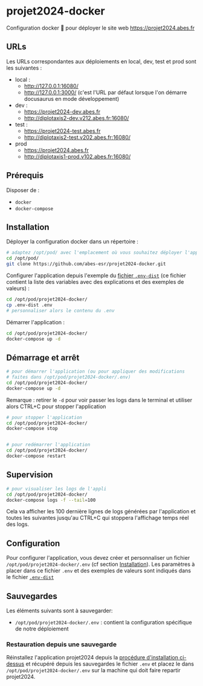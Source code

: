 # projet2024-docker

Configuration docker 🐳 pour déployer le site web https://projet2024.abes.fr

## URLs

Les URLs correspondantes aux déploiements en local, dev, test et prod sont les suivantes :

- local :
  - http://127.0.0.1:16080/
  - http://127.0.0.1:3000/ (c'est l'URL par défaut lorsque l'on démarre docusaurus en mode développement)
- dev :
  - https://projet2024-dev.abes.fr
  - http://diplotaxis2-dev.v212.abes.fr:16080/
- test :
  - https://projet2024-test.abes.fr
  - http://diplotaxis2-test.v202.abes.fr:16080/
- prod
  - https://projet2024.abes.fr
  - http://diplotaxis1-prod.v102.abes.fr:16080/

## Prérequis

Disposer de :
- ``docker``
- ``docker-compose``

## Installation

Déployer la configuration docker dans un répertoire :
```bash
# adaptez /opt/pod/ avec l'emplacement où vous souhaitez déployer l'application
cd /opt/pod/
git clone https://github.com/abes-esr/projet2024-docker.git
```

Configurer l'application depuis l'exemple du [fichier ``.env-dist``](./.env-dist) (ce fichier contient la liste des variables avec des explications et des exemples de valeurs) :
```bash
cd /opt/pod/projet2024-docker/
cp .env-dist .env
# personnaliser alors le contenu du .env
```

Démarrer l'application :
```bash
cd /opt/pod/projet2024-docker/
docker-compose up -d
```

## Démarrage et arrêt

```bash
# pour démarrer l'application (ou pour appliquer des modifications 
# faites dans /opt/pod/projet2024-docker/.env)
cd /opt/pod/projet2024-docker/
docker-compose up -d
```

Remarque : retirer le ``-d`` pour voir passer les logs dans le terminal et utiliser alors CTRL+C pour stopper l'application

```bash
# pour stopper l'application
cd /opt/pod/projet2024-docker/
docker-compose stop


# pour redémarrer l'application
cd /opt/pod/projet2024-docker/
docker-compose restart
```

## Supervision

```bash
# pour visualiser les logs de l'appli
cd /opt/pod/projet2024-docker/
docker-compose logs -f --tail=100
```

Cela va afficher les 100 dernière lignes de logs générées par l'application et toutes les suivantes jusqu'au CTRL+C qui stoppera l'affichage temps réel des logs.


## Configuration

Pour configurer l'application, vous devez créer et personnaliser un fichier ``/opt/pod/projet2024-docker/.env`` (cf section [Installation](#installation)). Les paramètres à placer dans ce fichier ``.env`` et des exemples de valeurs sont indiqués dans le fichier [``.env-dist``](https://github.com/abes-esr/projet2024-docker/blob/develop/.env-dist)

## Sauvegardes

Les éléments suivants sont à sauvegarder:
- ``/opt/pod/projet2024-docker/.env`` : contient la configuration spécifique de notre déploiement

### Restauration depuis une sauvegarde

Réinstallez l'application projet2024 depuis la [procédure d'installation ci-dessus](#installation) et récupéré depuis les sauvegardes le fichier ``.env`` et placez le dans ``/opt/pod/projet2024-docker/.env`` sur la machine qui doit faire repartir projet2024.


